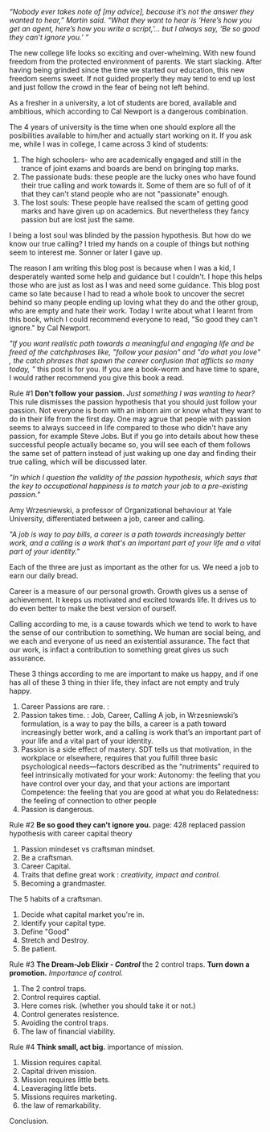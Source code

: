 _“Nobody ever takes note of [my advice], because it’s not the answer they wanted to hear,” Martin said. “What they want to hear is ‘Here’s how you get an agent, here’s how you write a script,’… but I always say, ‘Be so good they can’t ignore you.’ ”_

The new college life looks so exciting and over-whelming. With new found freedom from the protected environment of parents. We start slacking. After having being grinded since the time we started our education, this new freedom seems sweet. If not guided properly they may tend to end up lost and just follow the crowd in the fear of being not left behind.

As a fresher in a university, a lot of students are bored, available and ambitious, which according to Cal Newport is a dangerous combination.

The 4 years of university is the time when one should explore all the posibilities available to him/her and actually start working on it. If you ask me, while I was in college, I came across 3 kind of students:
1. The high schoolers- who are academically engaged and still in the trance of joint exams and boards are bend on bringing top marks.
2. The passionate buds: these people are the lucky ones who have found their true calling and work towards it. Some of them are so full of of it that they can't stand people who are not "passionate" enough.
3. The lost souls: These people have realised the scam of getting good marks and have given up on academics. But nevertheless they fancy passion but are lost just the same.

I being a lost soul was blinded by the passion hypothesis. But how do we know our true calling? I tried my hands on a couple of things but nothing seem to interest me. Sonner or later I gave up. 

The reason I am writing this blog post is because when I was a kid, I desperately wanted some help and guidance but I couldn't. I hope this helps those who are just as lost as I was and need some guidance. This blog post came so late because I had to read a whole book to uncover the secret behind so many people ending up loving what they do and the other group, who are empty and hate their work. Today I write about what I learnt from this book, which I could recommend everyone to read, "So good they can't ignore." by Cal Newport. 

_"If you want realistic path towards a meaningful and engaging life and be freed of the catchphrases like, "follow your pasion" and "do what you love" , the catch phrases that spawn the career confusion that afflicts so many today, "_ this post is for you. If you are a book-worm and have time to spare, I would rather recommend you give this book a read.

Rule #1 **Don't follow your passion.**
_Just something I was wanting to hear?_
This rule dismisses the passion hypothesis that you should just follow your passion. Not everyone is born with an inborn aim or know what they want to do in their life from the first day. One may agrue that people with passion seems to always succeed in life compared to those who didn't have any passion, for example Steve Jobs. But if you go into details about how these successful people actually became so, you will see each of them follows the same set of pattern instead of just waking up one day and finding their true calling, which will be discussed later.

_"In which I question the validity of
the passion hypothesis, which says
that the key to occupational
happiness is to match your job to a
pre-existing passion."_

Amy Wrzesniewski, a professor of Organizational behaviour at Yale University, differentiated between a job, career and calling. 

_"A job is way to pay bills, a career is a path towards increasingly  better work, and a calling is a work that's an important part of your life and a vital part of your identity."_

Each of the three are just as important as the other for us. 
We need a job to earn our daily bread.

Career is a measure of our personal growth. Growth gives us a sense of achievement. It keeps us motivated and excited towards life. It drives us to do even better to make the best version of ourself.

Calling according to me, is a cause towards which we tend to work to have the sense of our contribution to something. We human are social being, and we each and everyone of us need an existential assurance. The fact that our work, is infact a contribution to something great gives us such assurance.

These 3 things according to me are important to make us happy, and if one has all of these 3 thing in thier life, they infact are not empty and truly happy. 

1. Career Passions are rare. : 
2. Passion takes time. : Job, Career, Calling
A job, in Wrzesniewski’s formulation, is a way to pay the bills, a career is a path toward increasingly better work, and a calling is work that’s an important part of your life and a vital part of your identity.
3. Passion is a side effect of mastery.
SDT tells us that motivation, in the workplace or elsewhere, requires that you fulfill three basic psychological needs—factors described as the “nutriments” required to feel intrinsically motivated for your work: Autonomy: the feeling that you have control over your day, and that your actions are important
Competence: the feeling that you are good at what you do
Relatedness: the feeling of connection to other people
4. Passion is dangerous.

Rule #2 **Be so good they can't ignore you.**
page: 428 replaced passion hypothesis with career capital theory 
1. Passion mindeset vs craftsman mindset.
2. Be a craftsman. 
3. Career Capital.
4. Traits that define great work : _creativity, impact and control._
5. Becoming a grandmaster.

The 5 habits of a craftsman.
1. Decide what capital market you're in.
2. Identify your capital type.
3. Define "Good"
4. Stretch and Destroy.
5. Be patient.


Rule #3 **The Dream-Job Elixir - _Control_** the 2 control traps.
**Turn down a promotion.** _Importance of control._
1. The 2 control traps.
2. Control requires captial.
3. Here comes risk. (whether you should take it or not.)
4. Control generates resistence.
5. Avoiding the control traps.
6. The law of financial viability.

Rule #4 **Think small, act big.** importance of mission.
1. Mission requires capital.
2. Capital driven mission.
3. Mission requires little bets.
4. Leaveraging little bets.
5. Missions requires marketing.
6. the law of remarkability.

Conclusion.
